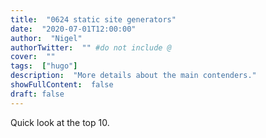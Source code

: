 ```yaml
---
title:  "0624 static site generators"
date:  "2020-07-01T12:00:00"
author:  "Nigel"
authorTwitter:  "" #do not include @
cover:  ""
tags:  ["hugo"]
description:  "More details about the main contenders."
showFullContent:  false
draft: false
---
```


Quick look at the top 10.

